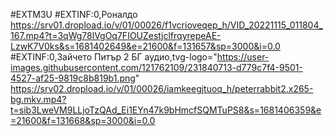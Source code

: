#EXTM3U
#EXTINF:0,Роналдо 
https://srv01.dropload.io/v/01/00026/f1vcrioveqep_h/VID_20221115_011804_167.mp4?t=3qWg78lVgOq7FIOUZestjclfrqyrepeAE-LzwK7V0ks&s=1681402649&e=21600&f=131657&sp=3000&i=0.0
#EXTINF:0,Зайчето Питър 2 БГ аудио,tvg-logo="https://user-images.githubusercontent.com/121762109/231840713-d779c7f4-9501-4527-af25-9819c8b819b1.png"
https://srv02.dropload.io/v/01/00026/iamkeegjtuoq_h/peterrabbit2.x265-bg.mkv.mp4?t=sib3LweVM9LLjoTzQAd_Ei1EYn47k9bHmcfSQMTuPS8&s=1681406359&e=21600&f=131668&sp=3000&i=0.0
